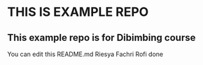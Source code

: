 # THIS IS EXAMPLE REPO
## This example repo is for Dibimbing course

You can edit this README.md
Riesya Fachri Rofi done
